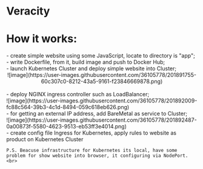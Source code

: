 # Veracity

<h1> How it works:</h1>
    - create simple website using some JavaScript, locate to directory is "app";<br>
    - write Dockerfile, from it, build image and push to Docker Hub;<br>
    - launch Kubernetes Cluster and deploy simple website into Cluster;<br>
         <CENTER>  ![image](https://user-images.githubusercontent.com/36105778/201891755-60c307c0-8212-43a5-9161-f23846669878.png)</CENTER><br>
    - deploy NGINX ingress controller such as LoadBalancer;<br>
                ![image](https://user-images.githubusercontent.com/36105778/201892009-fc88c564-39b3-4c1d-8494-059c618eb626.png)<br>
    - for getting an external IP address, add BareMetal as service to Cluster;<br>
                ![image](https://user-images.githubusercontent.com/36105778/201892487-0a00873f-5580-4623-9513-eb53ff3e4014.png)<br>
    - create config file Ingress for Kubernetes, apply rules to website as product on Kubernetes Cluster<br>
    
    P.S. Beacuse infrastructure for Kubernetes its local, have some problem for show website into browser, it configuring via NodePort.<br>
